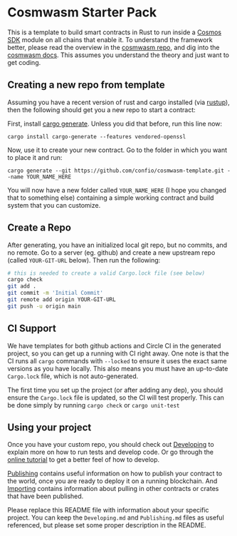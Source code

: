 # Cosmwasm Starter Pack

This is a template to build smart contracts in Rust to run inside a
[Cosmos SDK](https://github.com/cosmos/cosmos-sdk) module on all chains that
enable it. To understand the framework better, please read the overview in the
[cosmwasm repo](https://github.com/CosmWasm/cosmwasm/blob/main/README.md), and
dig into the [cosmwasm docs](https://www.cosmwasm.com). This assumes you
understand the theory and just want to get coding.

## Creating a new repo from template

Assuming you have a recent version of rust and cargo installed (via
[rustup](https://rustup.rs/)), then the following should get you a new repo to
start a contract:

First, install
[cargo generate](https://github.com/ashleygwilliams/cargo-generate). Unless you
did that before, run this line now:

```shell script
cargo install cargo-generate --features vendored-openssl
```

Now, use it to create your new contract. Go to the folder in which you want to
place it and run:

```shell script
cargo generate --git https://github.com/confio/cosmwasm-template.git --name YOUR_NAME_HERE
```

You will now have a new folder called `YOUR_NAME_HERE` (I hope you changed that
to something else) containing a simple working contract and build system that
you can customize.

## Create a Repo

After generating, you have an initialized local git repo, but no commits, and no
remote. Go to a server (eg. github) and create a new upstream repo (called
`YOUR-GIT-URL` below). Then run the following:

```bash
# this is needed to create a valid Cargo.lock file (see below)
cargo check
git add .
git commit -m 'Initial Commit'
git remote add origin YOUR-GIT-URL
git push -u origin main
```

## CI Support

We have templates for both github actions and Circle CI in the generated
project, so you can get up a running with CI right away. One note is that the
CI runs all `cargo` commands with `--locked` to ensure it uses the exact same
versions as you have locally. This also means you must have an up-to-date
`Cargo.lock` file, which is not auto-generated.

The first time you set up the project (or after adding any dep), you should
ensure the `Cargo.lock` file is updated, so the CI will test properly. This can
be done simply by running `cargo check` or `cargo unit-test`

## Using your project

Once you have your custom repo, you should check out
[Developing](./Developing.md) to explain more on how to run tests and develop
code. Or go through the [online tutorial](https://book.cosmwasm.com/index.html)
to get a better feel of how to develop.

[Publishing](./Publishing.md) contains useful information on how to publish your
contract to the world, once you are ready to deploy it on a running blockchain.
And [Importing](./Importing.md) contains information about pulling in other
contracts or crates that have been published.

Please replace this README file with information about your specific project.
You can keep the `Developing.md` and `Publishing.md` files as useful referenced,
but please set some proper description in the README.

